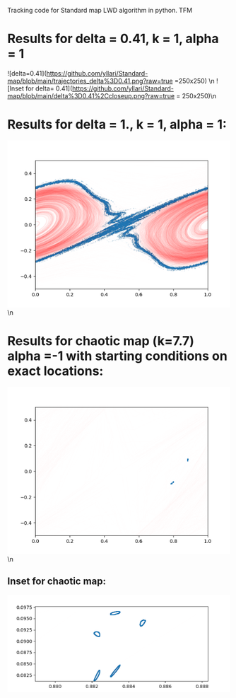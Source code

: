 Tracking code for Standard map LWD algorithm in python. TFM
# Results for delta = 0.41, k = 1, alpha = 1
![delta=0.41](https://github.com/yllari/Standard-map/blob/main/trajectories_delta%3D0.41.png?raw=true =250x250) \n
![Inset for delta= 0.41](https://github.com/yllari/Standard-map/blob/main/delta%3D0.41%2Ccloseup.png?raw=true = 250x250)\n
# Results for delta = 1., k = 1, alpha = 1:
![delta=1](https://github.com/yllari/Standard-map/blob/main/trajectories_delta%3D1.png?raw=true|width=50) \n

# Results for chaotic map (k=7.7) alpha =-1 with starting conditions on exact locations:
![k=7.7](https://github.com/yllari/Standard-map/blob/main/trajectories_k%3D7.7.png?raw=true|width=50) \n

## Inset for chaotic map:
![Inset for chaotic map](https://github.com/yllari/Standard-map/blob/main/inset_k%3D7.7.png?raw=true|width=50)
